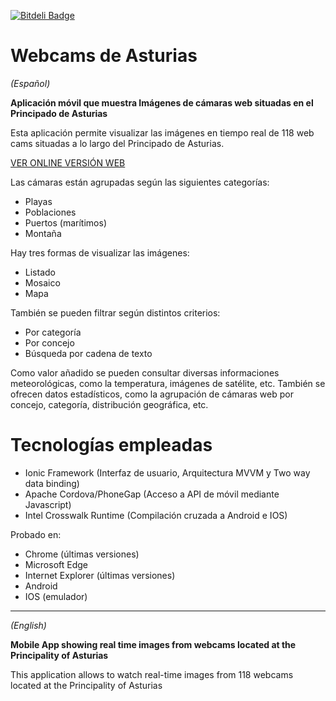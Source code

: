 [![Bitdeli Badge](https://d2weczhvl823v0.cloudfront.net/YagoLopez/webcams_de_asturias/trend.png)](https://bitdeli.com/free "Bitdeli Badge")
<br/>
# Webcams de Asturias
<p><i>(Español)</i></p>

<strong>Aplicación móvil que muestra Imágenes de cámaras web situadas en el Principado de Asturias</strong>

Esta aplicación permite visualizar las imágenes en tiempo real de 118 web cams situadas a lo largo del Principado de Asturias.

<p><a href="http://yagolopez.github.io/Webcams_de_Asturias/iframe/iframe.html" target="_blank">VER ONLINE VERSIÓN WEB</a></p>

Las cámaras están agrupadas según las siguientes categorías:

- Playas
- Poblaciones
- Puertos (marítimos)
- Montaña

Hay tres formas de visualizar las imágenes:

- Listado
- Mosaico
- Mapa

También se pueden filtrar según distintos criterios:

- Por categoría
- Por concejo
- Búsqueda por cadena de texto

Como valor añadido se pueden consultar diversas informaciones meteorológicas, como la temperatura, imágenes de satélite, etc.
También se ofrecen datos estadísticos, como la agrupación de cámaras web por concejo, categoría, distribución geográfica, etc.

<h1>Tecnologías empleadas</h1>
 
- Ionic Framework (Interfaz de usuario, Arquitectura MVVM y Two way data binding)
- Apache Cordova/PhoneGap (Acceso a API de móvil mediante Javascript)
- Intel Crosswalk Runtime (Compilación cruzada a Android e IOS)
 
Probado en:
 
- Chrome (últimas versiones)
- Microsoft Edge
- Internet Explorer (últimas versiones)
- Android
- IOS (emulador)

---
<p><i>(English)</i></p>

<strong>Mobile App showing real time images from webcams located at the Principality of Asturias</strong>

This application allows to watch real-time images from 118 webcams located at the Principality of Asturias

